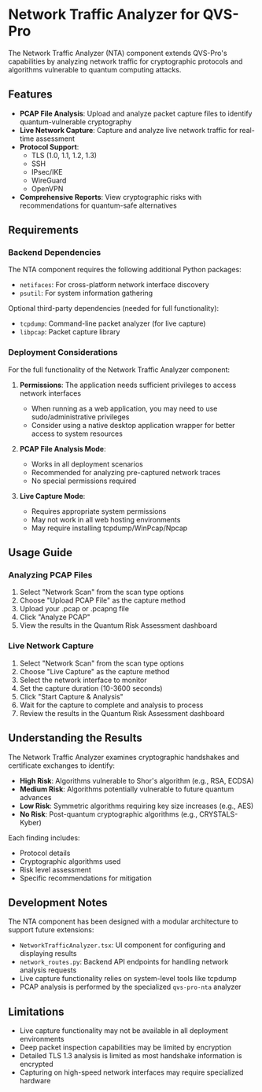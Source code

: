 # Network Traffic Analyzer for QVS-Pro

The Network Traffic Analyzer (NTA) component extends QVS-Pro's capabilities by analyzing network traffic for cryptographic protocols and algorithms vulnerable to quantum computing attacks.

## Features

- **PCAP File Analysis**: Upload and analyze packet capture files to identify quantum-vulnerable cryptography
- **Live Network Capture**: Capture and analyze live network traffic for real-time assessment
- **Protocol Support**:
  - TLS (1.0, 1.1, 1.2, 1.3)
  - SSH
  - IPsec/IKE
  - WireGuard
  - OpenVPN
- **Comprehensive Reports**: View cryptographic risks with recommendations for quantum-safe alternatives

## Requirements

### Backend Dependencies

The NTA component requires the following additional Python packages:

- `netifaces`: For cross-platform network interface discovery
- `psutil`: For system information gathering

Optional third-party dependencies (needed for full functionality):

- `tcpdump`: Command-line packet analyzer (for live capture)
- `libpcap`: Packet capture library

### Deployment Considerations

For the full functionality of the Network Traffic Analyzer component:

1. **Permissions**: The application needs sufficient privileges to access network interfaces

   - When running as a web application, you may need to use sudo/administrative privileges
   - Consider using a native desktop application wrapper for better access to system resources

2. **PCAP File Analysis Mode**:

   - Works in all deployment scenarios
   - Recommended for analyzing pre-captured network traces
   - No special permissions required

3. **Live Capture Mode**:
   - Requires appropriate system permissions
   - May not work in all web hosting environments
   - May require installing tcpdump/WinPcap/Npcap

## Usage Guide

### Analyzing PCAP Files

1. Select "Network Scan" from the scan type options
2. Choose "Upload PCAP File" as the capture method
3. Upload your .pcap or .pcapng file
4. Click "Analyze PCAP"
5. View the results in the Quantum Risk Assessment dashboard

### Live Network Capture

1. Select "Network Scan" from the scan type options
2. Choose "Live Capture" as the capture method
3. Select the network interface to monitor
4. Set the capture duration (10-3600 seconds)
5. Click "Start Capture & Analysis"
6. Wait for the capture to complete and analysis to process
7. Review the results in the Quantum Risk Assessment dashboard

## Understanding the Results

The Network Traffic Analyzer examines cryptographic handshakes and certificate exchanges to identify:

- **High Risk**: Algorithms vulnerable to Shor's algorithm (e.g., RSA, ECDSA)
- **Medium Risk**: Algorithms potentially vulnerable to future quantum advances
- **Low Risk**: Symmetric algorithms requiring key size increases (e.g., AES)
- **No Risk**: Post-quantum cryptographic algorithms (e.g., CRYSTALS-Kyber)

Each finding includes:

- Protocol details
- Cryptographic algorithms used
- Risk level assessment
- Specific recommendations for mitigation

## Development Notes

The NTA component has been designed with a modular architecture to support future extensions:

- `NetworkTrafficAnalyzer.tsx`: UI component for configuring and displaying results
- `network_routes.py`: Backend API endpoints for handling network analysis requests
- Live capture functionality relies on system-level tools like tcpdump
- PCAP analysis is performed by the specialized `qvs-pro-nta` analyzer

## Limitations

- Live capture functionality may not be available in all deployment environments
- Deep packet inspection capabilities may be limited by encryption
- Detailed TLS 1.3 analysis is limited as most handshake information is encrypted
- Capturing on high-speed network interfaces may require specialized hardware
